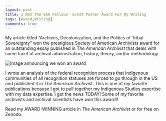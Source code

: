 ```yaml
---
layout: post
title: I Won the SAA Fellows' Ernst Posner Award For My Writing
tags: [Award,Writing]
comments: true
---
```

My article titled “Archives, Decolonization, and the Politics of Tribal Sovereignty” won the prestigious Society of American Archivists award for an outstanding essay published in _The American Archivist_ that deals with some facet of archival administration, history, theory, and/or methodology.

![Image announcing we won an award](https://drei558.github.io/assets/img/SAA_Award_Promo.png)

I wrote an analysis of the federal recognition process that Indigenous communities of all recognition statuses are forced to go through in the US and published it in _The American Archivist_. This is one of my favorite publications because I got to pull together my Indigenous Studies expertise with my data expertise. I got the news TODAY! Some of my favorite archivists and archival scientists have won this award!!

Read my AWARD-WINNING article in _The American Archivist_ or for free on Zenodo. 


